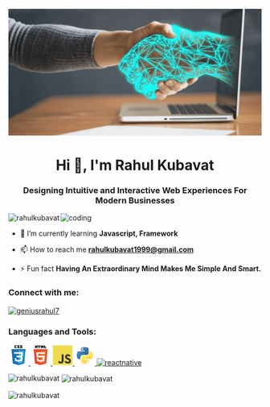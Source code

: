 ![logo](https://github.com/RahulKubavat/RahulKubavat/blob/main/Rahul%20Kubavat%20-%20Bnner.gif)
<h1 align="center">Hi 👋, I'm Rahul Kubavat</h1>
<h3 align="center">Designing Intuitive and Interactive Web Experiences For Modern Businesses</h3>
<img align="right" alt="coding" width="400" src="https://media.giphy.com/media/qgQUggAC3Pfv687qPC/giphy.gif">

<p align="left"> <img src="https://komarev.com/ghpvc/?username=rahulkubavat&label=Profile%20views&color=0e75b6&style=flat" alt="rahulkubavat" /> </p>

- 🌱 I’m currently learning **Javascript, Framework**

- 📫 How to reach me **rahulkubavat1999@gmail.com**

- ⚡ Fun fact **Having An Extraordinary Mind Makes Me Simple And Smart.**

<h3 align="left">Connect with me:</h3>
<p align="left">
<a href="https://instagram.com/geniusrahul7" target="blank"><img align="center" src="https://raw.githubusercontent.com/rahuldkjain/github-profile-readme-generator/master/src/images/icons/Social/instagram.svg" alt="geniusrahul7" height="30" width="40" /></a>
</p>

<h3 align="left">Languages and Tools:</h3>
<p align="left"> <a href="https://www.w3schools.com/css/" target="_blank" rel="noreferrer"> <img src="https://raw.githubusercontent.com/devicons/devicon/master/icons/css3/css3-original-wordmark.svg" alt="css3" width="40" height="40"/> </a> <a href="https://www.w3.org/html/" target="_blank" rel="noreferrer"> <img src="https://raw.githubusercontent.com/devicons/devicon/master/icons/html5/html5-original-wordmark.svg" alt="html5" width="40" height="40"/> </a> <a href="https://developer.mozilla.org/en-US/docs/Web/JavaScript" target="_blank" rel="noreferrer"> <img src="https://raw.githubusercontent.com/devicons/devicon/master/icons/javascript/javascript-original.svg" alt="javascript" width="40" height="40"/> </a> <a href="https://www.python.org" target="_blank" rel="noreferrer"> <img src="https://raw.githubusercontent.com/devicons/devicon/master/icons/python/python-original.svg" alt="python" width="40" height="40"/> </a> <a href="https://reactnative.dev/" target="_blank" rel="noreferrer"> <img src="https://reactnative.dev/img/header_logo.svg" alt="reactnative" width="40" height="40"/> </a> </p>

<p><img align="left" src="https://github-readme-stats.vercel.app/api/top-langs?username=rahulkubavat&show_icons=true&locale=en&layout=compact" alt="rahulkubavat" /></p>

<p>&nbsp;<img align="center" src="https://github-readme-stats.vercel.app/api?username=rahulkubavat&show_icons=true&locale=en" alt="rahulkubavat" /></p>

<p><img align="center" src="https://github-readme-streak-stats.herokuapp.com/?user=rahulkubavat&" alt="rahulkubavat" /></p>


